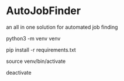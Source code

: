 # AutoJobFinder
an all in one solution for automated job finding

python3 -m venv venv

pip install -r requirements.txt

source venv/bin/activate

deactivate
